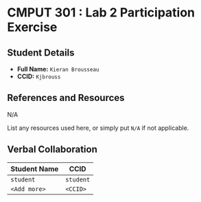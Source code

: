 # CMPUT 301 : Lab 2 Participation Exercise

## Student Details

- **Full Name:** `Kieran Brousseau`
- **CCID:** `Kjbrouss`

## References and Resources

N/A

List any resources used here, or simply put `N/A` if not applicable.

## Verbal Collaboration

| Student Name | CCID      |
| ------------ | --------- |
| `student`    | `student` |
| `<Add more>` | `<CCID>`  |
